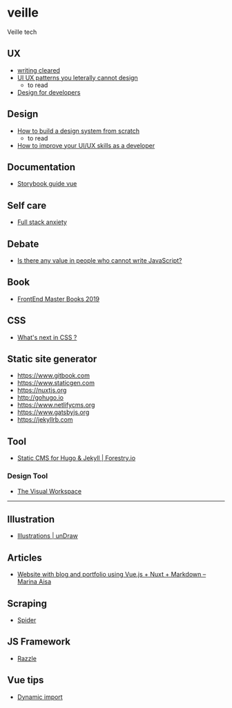 # veille
Veille tech


## UX
- [writing cleared](https://uxdesign.cc/writing-clearer-error-messages-d57d6f388140)
- [UI UX patterns you leterally cannot design](https://medium.com/@christiet/ui-ux-patterns-you-literally-cannot-design-design-patents-from-tech-companies-21ae9643dc9e)
  - to read
- [Design for developers](https://slides.com/emmawedekind/design-for-developers#/)


## Design
- [How to build a design system from scratch](https://dribbble.com/stories/2019/04/05/how-to-build-a-design-system-from-scratch)
  - to read
- [How to improve your UI/UX skills as a developer](https://medium.freecodecamp.org/how-to-improve-your-ui-ux-design-skills-as-a-developer-1fd96a49d807)

## Documentation
- [Storybook guide vue](https://storybook.js.org/docs/guides/guide-vue/)

## Self care
- [Full stack anxiety](https://www.youtube.com/watch?time_continue=18&v=VBK6WDOOg2I)

## Debate
- [Is there any value in people who cannot write JavaScript?](https://medium.com/@mandy.michael/is-there-any-value-in-people-who-cannot-write-javascript-d0a66b16de06)

## Book
- [FrontEnd Master Books 2019](https://frontendmasters.com/books/front-end-handbook/2019/#0)

## CSS
- [What's next in CSS ?](https://cssdb.org)

## Static site generator
- https://www.gitbook.com
- https://www.staticgen.com
- https://nuxtjs.org
- http://gohugo.io
- https://www.netlifycms.org
- https://www.gatsbyjs.org
- https://jekyllrb.com


## Tool
- [Static CMS for Hugo & Jekyll | Forestry.io](https://forestry.io/)

### Design Tool
- [The Visual Workspace](https://whimsical.co)
_____________


## Illustration
- [Illustrations | unDraw](https://undraw.co/illustrations)


## Articles
- [Website with blog and portfolio using Vue.js + Nuxt + Markdown – Marina Aisa](https://marinaaisa.com/blog/blog-using-vue-nuxt-markdown/)

## Scraping
- [Spider](https://spider.amie-chen.com)

## JS Framework
- [Razzle](https://github.com/jaredpalmer/razzle)

## Vue tips
- [Dynamic import](https://vuedose.tips/tips/dynamic-imports-in-vue-js-for-better-performance/)
